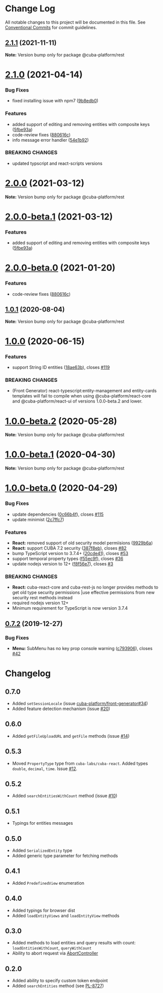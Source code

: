 # Change Log

All notable changes to this project will be documented in this file.
See [Conventional Commits](https://conventionalcommits.org) for commit guidelines.

## [2.1.1](https://github.com/cuba-platform/frontend/tree/master/packages/cuba-rest-js/compare/@cuba-platform/rest@2.1.0...@cuba-platform/rest@2.1.1) (2021-11-11)

**Note:** Version bump only for package @cuba-platform/rest





# [2.1.0](https://github.com/cuba-platform/frontend/tree/master/packages/cuba-rest-js/compare/@cuba-platform/rest@2.0.0-dev.1...@cuba-platform/rest@2.1.0) (2021-04-14)


### Bug Fixes

* fixed installing issue with npm7 ([9b8edb0](https://github.com/cuba-platform/frontend/tree/master/packages/cuba-rest-js/commit/9b8edb00d198de420799f18e347c36d10a8b0d62))


### Features

* added support of editing and removing entities with composite keys ([5fbe93a](https://github.com/cuba-platform/frontend/tree/master/packages/cuba-rest-js/commit/5fbe93a5f87f5cf586955459cf182427806e484c))
* code-review fixes ([880616c](https://github.com/cuba-platform/frontend/tree/master/packages/cuba-rest-js/commit/880616c496ad88bc109c060f64ef5d8d4e40bf19))
* info message error handler ([54e1b92](https://github.com/cuba-platform/frontend/tree/master/packages/cuba-rest-js/commit/54e1b9213f26442001e377fa80211c8219de2eab))


### BREAKING CHANGES

* updated typscript and react-scripts versions






# [2.0.0](https://github.com/cuba-platform/frontend/tree/master/packages/cuba-rest-js/compare/@cuba-platform/rest@2.0.0-beta.1...@cuba-platform/rest@2.0.0) (2021-03-12)

**Note:** Version bump only for package @cuba-platform/rest





# [2.0.0-beta.1](https://github.com/cuba-platform/frontend/tree/master/packages/cuba-rest-js/compare/@cuba-platform/rest@2.0.0-beta.0...@cuba-platform/rest@2.0.0-beta.1) (2021-03-12)


### Features

* added support of editing and removing entities with composite keys ([5fbe93a](https://github.com/cuba-platform/frontend/tree/master/packages/cuba-rest-js/commit/5fbe93a5f87f5cf586955459cf182427806e484c))





# [2.0.0-beta.0](https://github.com/cuba-platform/frontend/tree/master/packages/cuba-rest-js/compare/@cuba-platform/rest@2.0.0-dev.1...@cuba-platform/rest@2.0.0-beta.0) (2021-01-20)


### Features

* code-review fixes ([880616c](https://github.com/cuba-platform/frontend/tree/master/packages/cuba-rest-js/commit/880616c496ad88bc109c060f64ef5d8d4e40bf19))





## [1.0.1](https://github.com/cuba-platform/frontend/tree/master/packages/cuba-rest-js/compare/@cuba-platform/rest@1.0.0...@cuba-platform/rest@1.0.1) (2020-08-04)

**Note:** Version bump only for package @cuba-platform/rest





# [1.0.0](https://github.com/cuba-platform/frontend/tree/master/packages/cuba-rest-js/compare/@cuba-platform/rest@1.0.0-beta.2...@cuba-platform/rest@1.0.0) (2020-06-15)


### Features

* support String ID entities ([18ae63b](https://github.com/cuba-platform/frontend/tree/master/packages/cuba-rest-js/commit/18ae63baf80d6e353da276a3ec96ef1c1aa53849)), closes [#119](https://github.com/cuba-platform/frontend/tree/master/packages/cuba-rest-js/issues/119)


### BREAKING CHANGES

* (Front Generator) react-typescript:entity-management and entity-cards
templates will fail to compile when using @cuba-platform/react-core and
@cuba-platform/react-ui of versions 1.0.0-beta.2 and lower.





# [1.0.0-beta.2](https://github.com/cuba-platform/frontend/tree/master/packages/cuba-rest-js/compare/@cuba-platform/rest@1.0.0-beta.1...@cuba-platform/rest@1.0.0-beta.2) (2020-05-28)

**Note:** Version bump only for package @cuba-platform/rest





# [1.0.0-beta.1](https://github.com/cuba-platform/frontend/tree/master/packages/cuba-rest-js/compare/@cuba-platform/rest@1.0.0-beta.0...@cuba-platform/rest@1.0.0-beta.1) (2020-04-30)

**Note:** Version bump only for package @cuba-platform/rest





# [1.0.0-beta.0](https://github.com/cuba-platform/frontend/compare/@cuba-platform/rest@0.7.4...@cuba-platform/rest@1.0.0-beta.0) (2020-04-29)


### Bug Fixes

* update dependencies ([0c66b4f](https://github.com/cuba-platform/frontend/commit/0c66b4f5db14829afa0bf54ede710e85417e44bd)), closes [#115](https://github.com/cuba-platform/frontend/issues/115)
* update minimist ([2c7ffc7](https://github.com/cuba-platform/frontend/commit/2c7ffc788cf058c9f5305e5702932bcdd25e0fc6))


### Features

* **React:** removed support of old security model permiisions ([9929b6a](https://github.com/cuba-platform/frontend/commit/9929b6ad18f3370c648b198149d1216afb6f1a6d))
* **React:** support CUBA 7.2 security ([387f8eb](https://github.com/cuba-platform/frontend/commit/387f8eb1eedfb3c52bad56c7330b1e3612cd6897)), closes [#82](https://github.com/cuba-platform/frontend/issues/82)
* bump TypeScript version to 3.7.4+ ([20cde41](https://github.com/cuba-platform/frontend/commit/20cde41a378addbf09dd4ddf1077fc481bd75a43)), closes [#53](https://github.com/cuba-platform/frontend/issues/53)
* support temporal property types ([f55ec9f](https://github.com/cuba-platform/frontend/commit/f55ec9f7c558ef82a4b6699511a2045f9058f949)), closes [#36](https://github.com/cuba-platform/frontend/issues/36)
* update nodejs version to 12+ ([f8f56e7](https://github.com/cuba-platform/frontend/commit/f8f56e76f679bd6ddeeb0a96842c3be6d7acb0f2)), closes [#3](https://github.com/cuba-platform/frontend/issues/3)


### BREAKING CHANGES

* **React:** cuba-react-core and cuba-rest-js no longer provides methods to get old type security permissions
|use effective permissions from new security rest methods instead
* required nodejs version 12+
* Minimum requirement for TypeScript is now version 3.7.4


## [0.7.2](https://github.com/cuba-platform/frontend/compare/@cuba-platform/rest@0.7.1...@cuba-platform/rest@0.7.2) (2019-12-27)


### Bug Fixes

* **Menu:** SubMenu has no key prop console warning ([c793906](https://github.com/cuba-platform/frontend/commit/c7939064cdca2f49e3fe3dc0316c533b3367f729)), closes [#42](https://github.com/cuba-platform/frontend/issues/42)





# Changelog
## 0.7.0
- Added `setSessionLocale` (issue [cuba-platform/front-generator#34](https://github.com/cuba-platform/front-generator/issues/34))
- Added feature detection mechanism (issue [#20](https://github.com/cuba-platform/cuba-rest-js/issues/20))
## 0.6.0
- Added `getFileUploadURL` and `getFile` methods (issue [#14](https://github.com/cuba-platform/cuba-rest-js/issues/14)) 
## 0.5.3
- Moved `PropertyType` type from `cuba-labs/cuba-react`. Added types `double`, `decimal`, `time`. Issue [#12](https://github.com/cuba-platform/cuba-rest-js/issues/12). 
## 0.5.2
- Added `searchEntitiesWithCount` method (issue [#10](https://github.com/cuba-platform/cuba-rest-js/issues/10))
## 0.5.1
- Typings for entities messages
## 0.5.0
- Added `SerializedEntity` type
- Added generic type parameter for fetching methods
## 0.4.1
- Added `PredefinedView` enumeration
## 0.4.0
- Added typings for browser dist
- Added `loadEntityViews` and `loadEntityView` methods
## 0.3.0
- Added methods to load entities and query results with count: `loadEntitiesWithCount`, `queryWithCount`
- Ability to abort request via [AbortController](https://developer.mozilla.org/en-US/docs/Web/API/AbortController)
## 0.2.0
- Added ability to specify custom token endpoint
- Added `searchEntities` method (see [PL-8727](https://youtrack.cuba-platform.com/issue/PL-8727))
